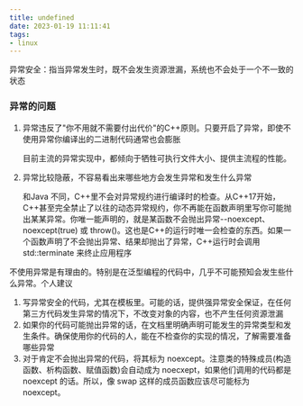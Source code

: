 ```yaml
---
title: undefined
date: 2023-01-19 11:11:41
tags:
- linux
---
```


异常安全：指当异常发生时，既不会发生资源泄漏，系统也不会处于一个不一致的状态

### 异常的问题

1. 异常违反了"你不用就不需要付出代价"的C++原则。只要开启了异常，即使不使用异常你编译出的二进制代码通常也会膨胀

   目前主流的异常实现中，都倾向于牺牲可执行文件大小、提供主流程的性能。

2. 异常比较隐蔽，不容易看出来哪些地方会发生异常和发生什么异常

   和Java 不同，C++里不会对异常规约进行编译时的检查。从C++17开始，C++甚至完全禁止了以往的动态异常规约，你不再能在函数声明里写你可能抛出某某异常。你唯一能声明的，就是某函数不会抛出异常--noexcept、noexcept(true) 或 throw()。这也是C++的运行时唯一会检查的东西。如果一个函数声明了不会抛出异常、结果却抛出了异常，C++运行时会调用 std::terminate 来终止应用程序

不使用异常是有理由的。特别是在泛型编程的代码中，几乎不可能预知会发生些什么异常。个人建议

1. 写异常安全的代码，尤其在模板里。可能的话，提供强异常安全保证，在任何第三方代码发生异常的情况下，不改变对象的内容，也不产生任何资源泄漏
2. 如果你的代码可能抛出异常的话，在文档里明确声明可能发生的异常类型和发生条件。确保使用你的代码的人，能在不检查你的实现的情况，了解需要准备哪些异常
3. 对于肯定不会抛出异常的代码，将其标为 noexcept。注意类的特殊成员(构造函数、析构函数、赋值函数)会自动成为 noecxept，如果他们调用的代码都是 noexcept 的话。所以，像 swap 这样的成员函数应该尽可能标为 noexcept。

